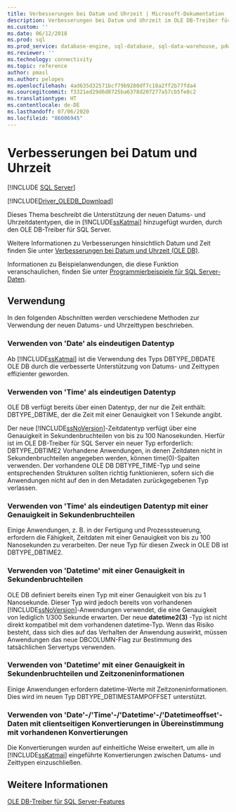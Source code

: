 ```yaml
---
title: Verbesserungen bei Datum und Uhrzeit | Microsoft-Dokumentation
description: Verbesserungen bei Datum und Uhrzeit im OLE DB-Treiber für SQL Server
ms.custom: ''
ms.date: 06/12/2018
ms.prod: sql
ms.prod_service: database-engine, sql-database, sql-data-warehouse, pdw
ms.reviewer: ''
ms.technology: connectivity
ms.topic: reference
author: pmasl
ms.author: pelopes
ms.openlocfilehash: 4ad635d32571bcf79b9280df7c18a2ff2b77fda4
ms.sourcegitcommit: f3321ed29d6d8725ba6378d207277a57cb5fe8c2
ms.translationtype: HT
ms.contentlocale: de-DE
ms.lasthandoff: 07/06/2020
ms.locfileid: "86006945"
---
```

# <a name="date-and-time-improvements"></a>Verbesserungen bei Datum und Uhrzeit
[!INCLUDE [SQL Server](../../../includes/applies-to-version/sql-asdb-asdbmi-asa-pdw.md)]

[!INCLUDE[Driver_OLEDB_Download](../../../includes/driver_oledb_download.md)]

  Dieses Thema beschreibt die Unterstützung der neuen Datums- und Uhrzeitdatentypen, die in [!INCLUDE[ssKatmai](../../../includes/sskatmai-md.md)] hinzugefügt wurden, durch den OLE DB-Treiber für SQL Server.  
  
 Weitere Informationen zu Verbesserungen hinsichtlich Datum und Zeit finden Sie unter [Verbesserungen bei Datum und Uhrzeit &#40;OLE DB&#41;](../../oledb/ole-db-date-time/date-and-time-improvements-ole-db.md).  
  
 Informationen zu Beispielanwendungen, die diese Funktion veranschaulichen, finden Sie unter [Programmierbeispiele für SQL Server-Daten](https://msftdpprodsamples.codeplex.com/).  
  
## <a name="usage"></a>Verwendung  
 In den folgenden Abschnitten werden verschiedene Methoden zur Verwendung der neuen Datums- und Uhrzeittypen beschrieben.  
  
### <a name="use-date-as-a-distinct-data-type"></a>Verwenden von 'Date' als eindeutigen Datentyp  
 Ab [!INCLUDE[ssKatmai](../../../includes/sskatmai-md.md)] ist die Verwendung des Typs DBTYPE_DBDATE OLE DB durch die verbesserte Unterstützung von Datums- und Zeittypen effizienter geworden.  
  
### <a name="use-time-as-a-distinct-data-type"></a>Verwenden von 'Time' als eindeutigen Datentyp  
 OLE DB verfügt bereits über einen Datentyp, der nur die Zeit enthält: DBTYPE_DBTIME, der die Zeit mit einer Genauigkeit von 1 Sekunde angibt.
  
 Der neue [!INCLUDE[ssNoVersion](../../../includes/ssnoversion-md.md)]-Zeitdatentyp verfügt über eine Genauigkeit in Sekundenbruchteilen von bis zu 100 Nanosekunden. Hierfür ist im OLE DB-Treiber für SQL Server ein neuer Typ erforderlich: DBTYPE_DBTIME2 Vorhandene Anwendungen, in denen Zeitdaten nicht in Sekundenbruchteilen angegeben werden, können time(0)-Spalten verwenden. Der vorhandene OLE DB DBTYPE_TIME-Typ und seine entsprechenden Strukturen sollten richtig funktionieren, sofern sich die Anwendungen nicht auf den in den Metadaten zurückgegebenen Typ verlassen.  
  
### <a name="use-time-as-a-distinct-data-type-with-extended-fractional-seconds-precision"></a>Verwenden von 'Time' als eindeutigen Datentyp mit einer Genauigkeit in Sekundenbruchteilen  
 Einige Anwendungen, z. B. in der Fertigung und Prozesssteuerung, erfordern die Fähigkeit, Zeitdaten mit einer Genauigkeit von bis zu 100 Nanosekunden zu verarbeiten. Der neue Typ für diesen Zweck in OLE DB ist DBTYPE_DBTIME2.  
  
### <a name="use-datetime-with-extended-fractional-seconds-precision"></a>Verwenden von 'Datetime' mit einer Genauigkeit in Sekundenbruchteilen  
 OLE DB definiert bereits einen Typ mit einer Genauigkeit von bis zu 1 Nanosekunde. Dieser Typ wird jedoch bereits von vorhandenen [!INCLUDE[ssNoVersion](../../../includes/ssnoversion-md.md)]-Anwendungen verwendet, die eine Genauigkeit von lediglich 1/300 Sekunde erwarten. Der neue **datetime2(3)** -Typ ist nicht direkt kompatibel mit dem vorhandenen datetime-Typ. Wenn das Risiko besteht, dass sich dies auf das Verhalten der Anwendung auswirkt, müssen Anwendungen das neue DBCOLUMN-Flag zur Bestimmung des tatsächlichen Servertyps verwenden.    
  
### <a name="use-datetime-with-extended-fractional-seconds-precision-and-timezone"></a>Verwenden von 'Datetime' mit einer Genauigkeit in Sekundenbruchteilen und Zeitzoneninformationen  
 Einige Anwendungen erfordern datetime-Werte mit Zeitzoneninformationen. Dies wird im neuen Typ DBTYPE_DBTIMESTAMPOFFSET unterstützt.
  
### <a name="use-datetimedatetimedatetimeoffset-data-with-client-side-conversions-consistent-with-existing-conversions"></a>Verwenden von 'Date'-/'Time'-/'Datetime'-/'Datetimeoffset'-Daten mit clientseitigen Konvertierungen in Übereinstimmung mit vorhandenen Konvertierungen  
 Die Konvertierungen wurden auf einheitliche Weise erweitert, um alle in [!INCLUDE[ssKatmai](../../../includes/sskatmai-md.md)] eingeführte Konvertierungen zwischen Datums- und Zeittypen einzuschließen.  
  
## <a name="see-also"></a>Weitere Informationen  
 [OLE DB-Treiber für SQL Server-Features](../../oledb/features/oledb-driver-for-sql-server-features.md)  
  
  
